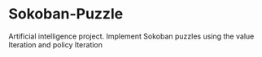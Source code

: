 # Sokoban-Puzzle

Artificial intelligence project.
 Implement Sokoban puzzles using the value Iteration and policy Iteration
